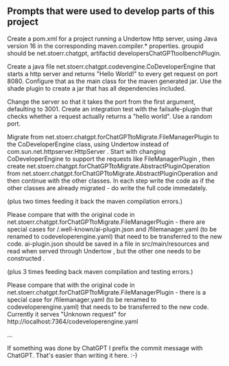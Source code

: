 ## Prompts that were used to develop parts of this project

Create a pom.xml for a project running a Undertow http server, using Java version 16 in the corresponding
maven.compiler.* properties.
groupid should be net.stoerr.chatgpt, artifactid developersChatGPTtoolbenchPlugin.

Create a java file net.stoerr.chatgpt.codevengine.CoDeveloperEngine that starts a http server and returns "Hello World!" to
every get request on port 8080.
Configure that as the main class for the maven generated jar.
Use the shade plugin to create a jar that has all dependencies included.

Change the server so that it takes the port from the first argument, defaulting to 3001.
Create an integration test with the failsafe-plugin that checks whether a request actually returns a "hello world". Use
a random port.

Migrate from net.stoerr.chatgpt.forChatGPTtoMigrate.FileManagerPlugin to the CoDeveloperEngine class, using Undertow instead
of com.sun.net.httpserver.HttpServer . Start with changing CoDeveloperEngine to support the requests like FileManagerPlugin ,
then create net.stoerr.chatgpt.forChatGPTtoMigrate.AbstractPluginOperation from
net.stoerr.chatgpt.forChatGPTtoMigrate.AbstractPluginOperation and then continue with the other classes. In each step
write the code as if the other classes are already migrated - do write the full code immedately.

(plus two times feeding it back the maven compilation errors.)

Please compare that with the original code in net.stoerr.chatgpt.forChatGPTtoMigrate.FileManagerPlugin - there are
special cases for /.well-known/ai-plugin.json and /filemanager.yaml (to be renamed to codeveloperengine.yaml) that need to be
transferred to the new code. ai-plugin.json should be saved in a file in src/main/resources and read when served through
Undertow , but the other one needs to be constructed .

(plus 3 times feeding back maven compilation and testing errors.)

Please compare that with the original code in net.stoerr.chatgpt.forChatGPTtoMigrate.FileManagerPlugin - there is a
special case for /filemanager.yaml (to be renamed to codeveloperengine.yaml) that needs to be
transferred to the new code. Currently it serves "Unknown request" for http://localhost:7364/codeveloperengine.yaml

...

If something was done by ChatGPT I prefix the commit message with ChatGPT. That's easier than writing it here. :-)
